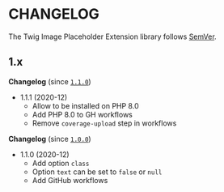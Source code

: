 # CHANGELOG

The Twig Image Placeholder Extension library follows [SemVer](http://semver.org/).

## 1.x

**Changelog** (since [`1.1.0`](https://github.com/ker0x/twig-image-placeholder-extension/compare/1.1.0...1.1.1))

- 1.1.1 (2020-12)
    - Allow to be installed on PHP 8.0
    - Add PHP 8.0 to GH workflows
    - Remove `coverage-upload` step in workflows

**Changelog** (since [`1.0.0`](https://github.com/ker0x/twig-image-placeholder-extension/compare/1.0.0...1.1.0))

- 1.1.0 (2020-12)
    - Add option `class`
    - Option `text` can be set to `false` or `null`
    - Add GitHub workflows
